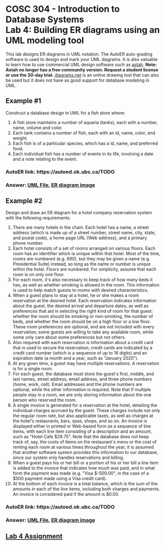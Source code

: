 # COSC 304 - Introduction to Database Systems<br>Lab 4: Building ER diagrams using an UML modeling tool

This lab designs ER diagrams in UML notation. The AutoER auto-grading software is used to design and mark your UML diagrams. It is also valuable to learn how to use commercial UML design software such as [astah](http://astah.net/editions). <strong>Note: Astah no longer has a free community version. Request a student license or use the 30-day trial.</strong> <a href="https://diagrams.net/">diagrams.net</a> is an online drawing tool that can also be used but it does not have as good support for database modeling in UML.</p>

<h2>Example #1</h2>

<p>Construct a database design in UML for a fish store where:</p>

<ol>
<li>A fish store maintains a number of aquaria (tanks), each with a number, name, volume and color.  </li>
<li>Each tank contains a number of fish, each with an id, name, color, and weight. </li>
<li>Each fish is of a particular species, which has a id, name, and preferred food.</li>
<li>Each individual fish has a number of events in its life, involving a date and a note relating to the event.</li>
</ol>

<h3>AutoER link: https://autoed.ok.ubc.ca/TODO</h3>

<h3>Answer: <a href="img/FishStore.asta">UML File</a>, <a href="img/FishStore.png">ER diagram image</a></h3>


<h2>Example #2</h2>

<p>Design and draw an ER diagram for a hotel company reservation system with the following requirements:</p>

<ol>
<li>There are many hotels in the chain. Each hotel has a name, a street address (which is made up of a street number, street name, city, state, and postal code), a home page URL (Web address), and a primary phone number. </li>

<li>Each hotel consists of a set of rooms arranged on various floors. Each room has an identifier which is unique within that hotel. Most of the time, rooms are numbered (e.g. 690), but they may be given a name (e.g. Presidential Suite) instead, so long as the name or number is unique within the hotel. Floors are numbered. For simplicity, assume that each room is on only one floor.</li>

<li>For each room, it's also necessary to keep track of how many beds it has, as well as whether smoking is allowed in the room. This information is used to help match guests to rooms with desired characteristics.</li>

<li>When a guest plans to stay at a hotel, he or she makes a room reservation at the desired hotel. Each reservation indicates information about the guest, the desired arrival and departure dates, as well as preferences that aid in selecting the right kind of room for that guest: whether the room should be smoking or non-smoking, the number of beds, and whether the room should be on a high floor or a low floor. These room preferences are optional, and are not included with every reservation; some guests are willing to take any available room, while some only care about some preferences but not others.</li>

<li>Also required with each reservation is information about a credit card that is used to secure the reservation; credit cards are indicated by a credit card number (which is a sequence of up to 16 digits) and an expiration date (a month and a year, such as "January 2020"). </li>

<li>At any given time, a guest may have multiple reservations. A reservation is for a single room.</li>

<li>For each guest, the database must store the guest's first, middle, and last names, street address, email address, and three phone numbers (home, work, cell). Email addresses and the phone numbers are optional, while the other information is required. Note that if multiple people stay in a room, we are only storing information about the one person who reserved the room.</li>

<li>A single invoice is generated for a reservation at the hotel, detailing the individual charges accrued by the guest. These charges include not only the regular room rate, but also applicable taxes, as well as charges at the hotel's restaurants, bars, spas, shops, and so on. An invoice is displayed either in printed or Web-based form as a sequence of line items, with each line item consisting of a description and an amount, such as "Hotel Cafe $29.75". Note that the database does not keep track of, say, the costs of items on the restaurant's menu or the cost of renting each room at various times throughout the year; it is assumed that another software system provides this information to our database, since our system only handles reservations and billing. </li>

<li>When a guest pays his or her bill or a portion of his or her bill a line item is added to the invoice that indicates how much was paid, and in what form the payment was made (e.g. "Visa $-500.00", in the case of a $500 payment made using a Visa credit card).</li>

<li>At the bottom of each invoice is a total balance, which is the sum of the amounts in each of the line items, including both charges and payments. An invoice is considered paid if the amount is $0.00. </li>
</ol>

<h3>AutoER link: https://autoed.ok.ubc.ca/TODO</h3>

<h3>Answer: <a href="img/HotelReservationSystem.asta">UML File</a>, <a href="img/HotelReservationSystem.png">ER diagram image</a></h3>


<h2><a href="assign/">Lab 4 Assignment</a></h2>
